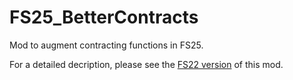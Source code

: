 # FS25_BetterContracts
Mod to augment contracting functions in FS25.

For a detailed decription, please see the [FS22 version](https://github.com/Mmtrx/FS22_BetterContracts)
 of this mod.

